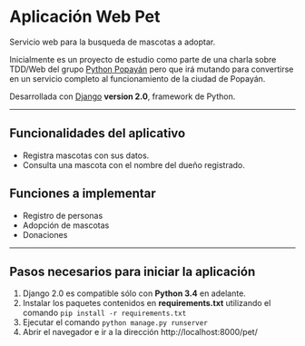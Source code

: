 # Aplicación Web Pet

Servicio web para la busqueda de mascotas a adoptar.

Inicialmente es un proyecto de estudio como parte de una charla sobre TDD/Web del grupo [Python Popayán](http://pythonpopayan.org/) pero que irá mutando para convertirse en un servicio completo al funcionamiento de la ciudad de Popayán.

Desarrollada con [Django](http://djangoproject.com/) **version 2.0**, framework de Python.

---

## Funcionalidades del aplicativo

- Registra mascotas con sus datos.
- Consulta una mascota con el nombre del dueño registrado.

## Funciones a implementar

- Registro de personas
- Adopción de mascotas
- Donaciones

---

## Pasos necesarios para iniciar la aplicación

1. Django 2.0 es compatible sólo con **Python 3.4** en adelante.
2. Instalar los paquetes contenidos en **requirements.txt** utilizando el comando
`pip install -r requirements.txt`
3. Ejecutar el comando `python manage.py runserver`
4. Abrir el navegador e ir a la dirección http://localhost:8000/pet/
